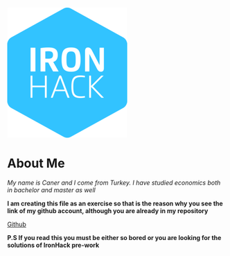 ![](ironhack.png)


# About Me

*My name is Caner and I come from Turkey. I have studied economics both in bachelor and master as well*


**I am creating this file as an exercise so that is the reason why you see the link of my github account, although you are already in my repository**


[Github](https://github.com/cabulut)


**P.S If you read this you must be either so bored or you are looking for the solutions of IronHack pre-work**


